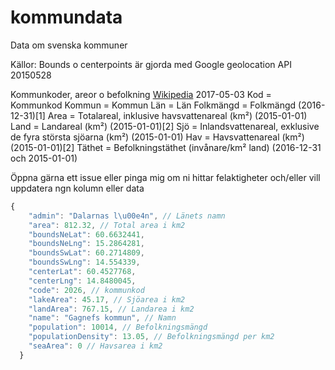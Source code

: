 # kommundata
Data om svenska kommuner

Källor: 
Bounds o centerpoints är gjorda med Google geolocation API 20150528

Kommunkoder, areor o befolkning [Wikipedia](https://sv.wikipedia.org/wiki/Lista_%C3%B6ver_Sveriges_kommuner) 2017-05-03
Kod = Kommunkod
Kommun = Kommun
Län = Län
Folkmängd = Folkmängd (2016-12-31)[1]
Area = Totalareal, inklusive havsvattenareal (km²) (2015-01-01)
Land = Landareal (km²) (2015-01-01)[2]
Sjö = Inlandsvattenareal, exklusive de fyra största sjöarna (km²) (2015-01-01)
Hav = Havsvattenareal (km²) (2015-01-01)[2]
Täthet = Befolkningstäthet (invånare/km² land) (2016-12-31 och 2015-01-01)

Öppna gärna ett issue eller pinga mig om ni hittar felaktigheter och/eller vill uppdatera ngn kolumn eller data

```js
{
    "admin": "Dalarnas l\u00e4n", // Länets namn
    "area": 812.32, // Total area i km2
    "boundsNeLat": 60.6632441, 
    "boundsNeLng": 15.2864281,
    "boundsSwLat": 60.2714809,
    "boundsSwLng": 14.554339,
    "centerLat": 60.4527768,
    "centerLng": 14.8480045,
    "code": 2026, // kommunkod
    "lakeArea": 45.17, // Sjöarea i km2
    "landArea": 767.15, // Landarea i km2
    "name": "Gagnefs kommun", // Namn
    "population": 10014, // Befolkningsmängd
    "populationDensity": 13.05, // Befolkningsmängd per km2
    "seaArea": 0 // Havsarea i km2
  }
```
